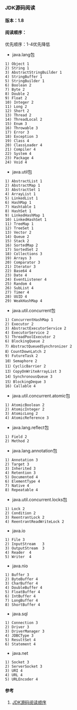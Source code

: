 ### JDK源码阅读

#### 版本：1.8 

#### 阅读顺序：

  优先顺序：1-4优先降低

- java.lang包

```
1) Object 1
2) String 1
3) AbstractStringBuilder 1
4) StringBuffer 1
5) StringBuilder 1
6) Boolean 2
7) Byte 2
8) Double 2
9) Float 2
10) Integer 2
11) Long 2
12) Short 2
13) Thread 2
14) ThreadLocal 2
15) Enum 3
16) Throwable 3
17) Error 3
18) Exception 3
19) Class 4
20) ClassLoader 4
21) Compiler 4
22) System 4
23) Package 4
24) Void 4
```

- java.util包

```
1) AbstractList 1
2) AbstractMap 1
3) AbstractSet 1
4) ArrayList 1
5) LinkedList 1
6) HashMap 1
7) Hashtable 1
8) HashSet 1
9) LinkedHashMap 1
10) LinkedHashSet 1
11) TreeMap 1
12) TreeSet 1
13) Vector 2
14) Queue 2
15) Stack 2
16) SortedMap 2
17) SortedSet 2
18) Collections 3
19) Arrays 3
20) Comparator 3
21) Iterator 3
22) Base64 4
23) Date 4
24) EventListener 4
25) Random 4
26) SubList 4
27) Timer 4
28) UUID 4
29) WeakHashMap 4
```

- java.util.concurrent包

```
1) ConcurrentHashMap 1
2) Executor 2
3) AbstractExecutorService 2
4) ExecutorService 2
5) ThreadPoolExecutor 2
6) BlockingQueue 2
7）AbstractQueuedSynchronizer 2
8）CountDownLatch 2
9) FutureTask 2
10）Semaphore 2
11）CyclicBarrier 2
13）CopyOnWriteArrayList 3
14）SynchronousQueue 3
15）BlockingDeque 3
16) Callable 4
```

- java.util.concurrent.atomic包

```
1) AtomicBoolean 2
2) AtomicInteger 2
3) AtomicLong 2
4) AtomicReference 3
```

- java.lang.reflect包

```
1) Field 2
2) Method 2
```

- java.lang.annotation包

```
1) Annotation 3
2) Target 3
3) Inherited 3
4) Retention 3
5) Documented 4
6) ElementType 4
7) Native 4
8) Repeatable 4
```

- java.util.concurrent.locks包

```
1) Lock 2
2) Condition 2
3) ReentrantLock 2
4) ReentrantReadWriteLock 2
```

- java.io

```
1) File 3
2) InputStream   3
3) OutputStream  3
4) Reader  4
5) Writer  4
```

- java.nio

```
1) Buffer 3
2) ByteBuffer 4
3) CharBuffer 4
4) DoubleBuffer 4
5) FloatBuffer 4
6) IntBuffer 4
7) LongBuffer 4
8) ShortBuffer 4
```

- java.sql

```
1) Connection 3
2) Driver 3
3) DriverManager 3
4) JDBCType 3
5) ResultSet 4
6) Statement 4
```

- java.net

```
1) Socket 3
2) ServerSocket 3
3) URI 4
4) URL 4
5) URLEncoder 4
```



#### 参考

1.  <a href="https://blog.csdn.net/qq_21033663/article/details/79571506">JDK源码阅读顺序</a>